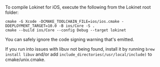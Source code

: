 To compile Lokinet for iOS, execute the following from the Lokinet root folder:

```
cmake -G Xcode -DCMAKE_TOOLCHAIN_FILE=ios/ios.cmake -DDEPLOYMENT_TARGET=10.0 -B ios/Core -S .
cmake --build ios/Core --config Debug --target lokinet
```

You can safely ignore the code signing warning that's emitted.

If you run into issues with libuv not being found, install it by running `brew install libuv` and/or add `include_directories(/usr/local/include)` to cmake/unix.cmake.
